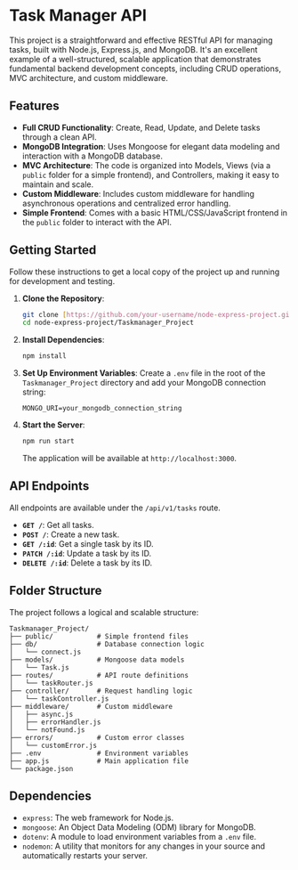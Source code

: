 # Task Manager API

This project is a straightforward and effective RESTful API for managing tasks, built with Node.js, Express.js, and MongoDB. It's an excellent example of a well-structured, scalable application that demonstrates fundamental backend development concepts, including CRUD operations, MVC architecture, and custom middleware.

## Features

-   **Full CRUD Functionality**: Create, Read, Update, and Delete tasks through a clean API.
-   **MongoDB Integration**: Uses Mongoose for elegant data modeling and interaction with a MongoDB database.
-   **MVC Architecture**: The code is organized into Models, Views (via a `public` folder for a simple frontend), and Controllers, making it easy to maintain and scale.
-   **Custom Middleware**: Includes custom middleware for handling asynchronous operations and centralized error handling.
-   **Simple Frontend**: Comes with a basic HTML/CSS/JavaScript frontend in the `public` folder to interact with the API.

## Getting Started

Follow these instructions to get a local copy of the project up and running for development and testing.

1.  **Clone the Repository**:
    ```sh
    git clone [https://github.com/your-username/node-express-project.git](https://github.com/your-username/node-express-project.git)
    cd node-express-project/Taskmanager_Project
    ```

2.  **Install Dependencies**:
    ```sh
    npm install
    ```

3.  **Set Up Environment Variables**:
    Create a `.env` file in the root of the `Taskmanager_Project` directory and add your MongoDB connection string:
    ```
    MONGO_URI=your_mongodb_connection_string
    ```

4.  **Start the Server**:
    ```sh
    npm run start
    ```
    The application will be available at `http://localhost:3000`.

## API Endpoints

All endpoints are available under the `/api/v1/tasks` route.

-   **`GET /`**: Get all tasks.
-   **`POST /`**: Create a new task.
-   **`GET /:id`**: Get a single task by its ID.
-   **`PATCH /:id`**: Update a task by its ID.
-   **`DELETE /:id`**: Delete a task by its ID.

## Folder Structure

The project follows a logical and scalable structure:

```
Taskmanager_Project/
├── public/           # Simple frontend files
├── db/               # Database connection logic
│   └── connect.js
├── models/           # Mongoose data models
│   └── Task.js
├── routes/           # API route definitions
│   └── taskRouter.js
├── controller/       # Request handling logic
│   └── taskController.js
├── middleware/       # Custom middleware
│   ├── async.js
│   ├── errorHandler.js
│   └── notFound.js
├── errors/           # Custom error classes
│   └── customError.js
├── .env              # Environment variables
├── app.js            # Main application file
└── package.json
```

## Dependencies

-   `express`: The web framework for Node.js.
-   `mongoose`: An Object Data Modeling (ODM) library for MongoDB.
-   `dotenv`: A module to load environment variables from a `.env` file.
-   `nodemon`: A utility that monitors for any changes in your source and automatically restarts your server.
